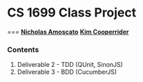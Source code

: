 # CS 1699 Class Project
===
**[Nicholas Amoscato](http://amoscato.com/)**
**[Kim Cooperrider](http://kimcoop.com/)**

### Contents
1. Deliverable 2 - TDD (QUnit, SinonJS)
2. Deliverable 3 - BDD (CucumberJS)